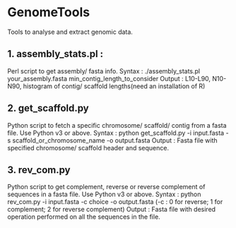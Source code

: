 # GenomeTools
Tools to analyse and extract genomic data.

## 1. assembly_stats.pl :
Perl script to get assembly/ fasta info.
Syntax : ./assembly_stats.pl your_assembly.fasta min_contig_length_to_consider
Output : L10-L90, N10-N90, histogram of contig/ scaffold lengths(need an installation of R)

## 2. get_scaffold.py
Python script to fetch a specific chromosome/ scaffold/ contig from a fasta file. Use Python v3 or above.
Syntax : python get_scaffold.py -i input.fasta -s scaffold_or_chromosome_name -o output.fasta
Output : Fasta file with specified chromosome/ scaffold header and sequence.

## 3. rev_com.py
Python script to get complement, reverse or reverse complement of sequences in a fasta file. Use Python v3 or above.
Syntax : python rev_com.py -i input.fasta -c choice -o output.fasta
(-c : 0 for reverse; 1 for complement; 2 for reverse complement)
Output : Fasta file with desired operation performed on all the sequences in the file.
